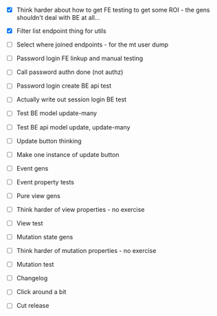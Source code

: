 - [x] Think harder about how to get FE testing to get some ROI - the gens shouldn't deal with BE at all...

- [x] Filter list endpoint thing for utils
- [ ] Select where joined endpoints - for the mt user dump
- [ ] Password login FE linkup and manual testing
- [ ] Call password authn done (not authz)

- [ ] Password login create BE api test
- [ ] Actually write out session login BE test
- [ ] Test BE model update-many
- [ ] Test BE api model update, update-many

- [ ] Update button thinking
- [ ] Make one instance of update button

- [ ] Event gens
- [ ] Event property tests

- [ ] Pure view gens
- [ ] Think harder of view properties - no exercise
- [ ] View test

- [ ] Mutation state gens
- [ ] Think harder of mutation properties - no exercise
- [ ] Mutation test

- [ ] Changelog
- [ ] Click around a bit
- [ ] Cut release
